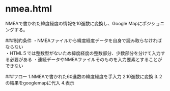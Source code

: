 # nmea.html
NMEAで書かれた緯度経度の情報を10進数に変換し、Google Mapにポジショニングする。

###制約条件
・NMEAファイルから緯度経度データを自身で読み取らなければならない　　　<br>
・HTML５では整数型がないため緯度経度の整数部分、少数部分を分けて入力する必要がある
・連続データやNMEAファイルそのものを入力要素とすることができない

###フロー
1.NMEAで書かれた60進数の緯度経度を手入力
2.10進数に変換
3.２の結果をgooglemapに代入
4.表示
